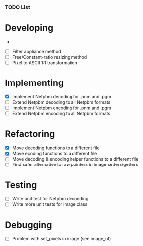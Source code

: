 ### TODO List

# Developing
-
- [ ] Filter appliance method
- [ ] Free/Constant-ratio resizing method
- [ ] Pixel to ASCII 1:1 transformation

# Implementing
- [x] Implement Netpbm decoding for .pnm and .pgm
- [ ] Extend Netpbm decoding to all Netpbm formats
- [ ] Implement Netpbm encoding for .pnm and .pgm
- [ ] Extend Netpbm encoding to all Netpbm formats

# Refactoring
- [x] Move decoding functions to a different file
- [x] Move ecoding functions to a different file
- [ ] Move decoding & encoding helper functions to a different file
- [ ] Find safer alternative to raw pointers in image setters/getters

# Testing
- [ ] Write unit test for Netpbm deconding
- [ ] Write more unit tests for image class

# Debugging
- [ ] Problem with set_pixels in image (see image_ut)
